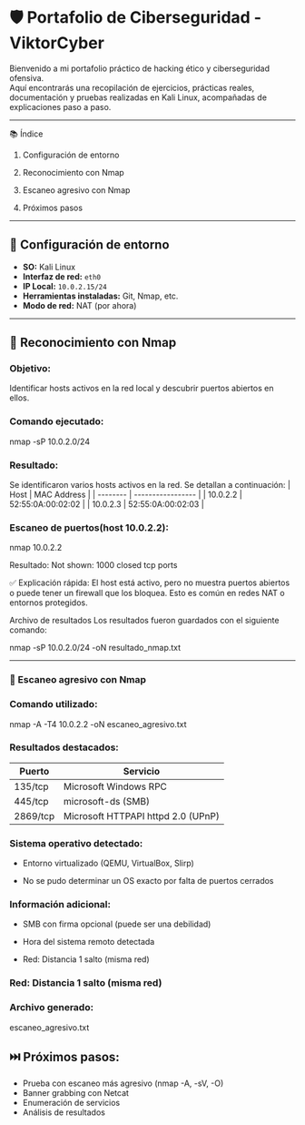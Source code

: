 # 🛡️ Portafolio de Ciberseguridad - ViktorCyber

Bienvenido a mi portafolio práctico de hacking ético y ciberseguridad ofensiva.  
Aquí encontrarás una recopilación de ejercicios, prácticas reales, documentación y pruebas realizadas en Kali Linux, acompañadas de explicaciones paso a paso.

---

📚 Índice
1. Configuración de entorno

2. Reconocimiento con Nmap

3. Escaneo agresivo con Nmap

4. Próximos pasos

---

## 🧰 Configuración de entorno

- **SO:** Kali Linux
- **Interfaz de red:** `eth0`
- **IP Local:** `10.0.2.15/24`
- **Herramientas instaladas:** Git, Nmap, etc.
- **Modo de red:** NAT (por ahora)

---

## 🔎 Reconocimiento con Nmap

### Objetivo:

Identificar hosts activos en la red local y descubrir puertos abiertos en ellos.

### Comando ejecutado:

nmap -sP 10.0.2.0/24


### Resultado:
Se identificaron varios hosts activos en la red. Se detallan a continuación:
| Host     | MAC Address       |
| -------- | ----------------- |
| 10.0.2.2 | 52:55:0A:00:02:02 |
| 10.0.2.3 | 52:55:0A:00:02:03 |


### Escaneo de puertos(host 10.0.2.2):
nmap 10.0.2.2


Resultado:
Not shown: 1000 closed tcp ports

✅ Explicación rápida:
El host está activo, pero no muestra puertos abiertos o puede tener un firewall que los bloquea. Esto es común en redes NAT o entornos protegidos.

Archivo de resultados
Los resultados fueron guardados con el siguiente comando:

nmap -sP 10.0.2.0/24 -oN resultado_nmap.txt

---

### 🔎 Escaneo agresivo con Nmap

### Comando utilizado:
nmap -A -T4 10.0.2.2 -oN escaneo_agresivo.txt


### Resultados destacados:
| Puerto   | Servicio                           |
| -------- | ---------------------------------- |
| 135/tcp  | Microsoft Windows RPC              |
| 445/tcp  | microsoft-ds (SMB)                 |
| 2869/tcp | Microsoft HTTPAPI httpd 2.0 (UPnP) |

### Sistema operativo detectado:

- Entorno virtualizado (QEMU, VirtualBox, Slirp)

- No se pudo determinar un OS exacto por falta de puertos cerrados

### Información adicional:

- SMB con firma opcional (puede ser una debilidad)

- Hora del sistema remoto detectada

- Red: Distancia 1 salto (misma red)

### Red: Distancia 1 salto (misma red)

### Archivo generado:
escaneo_agresivo.txt

## ⏭️ Próximos pasos:
- Prueba con escaneo más agresivo (nmap -A, -sV, -O)
- Banner grabbing con Netcat
- Enumeración de servicios
- Análisis de resultados
